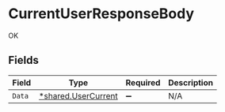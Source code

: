 # CurrentUserResponseBody

OK


## Fields

| Field                                                            | Type                                                             | Required                                                         | Description                                                      |
| ---------------------------------------------------------------- | ---------------------------------------------------------------- | ---------------------------------------------------------------- | ---------------------------------------------------------------- |
| `Data`                                                           | [*shared.UserCurrent](../../../pkg/models/shared/usercurrent.md) | :heavy_minus_sign:                                               | N/A                                                              |